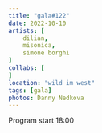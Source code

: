 ```yaml
---
title: "gala#122"
date: 2022-10-10
artists: [
    dilian,
    misonica,
    simone borghi
]
collabs: [
]
location: "wild im west"
tags: [gala]
photos: Danny Nedkova
---
```

Program start 18:00
